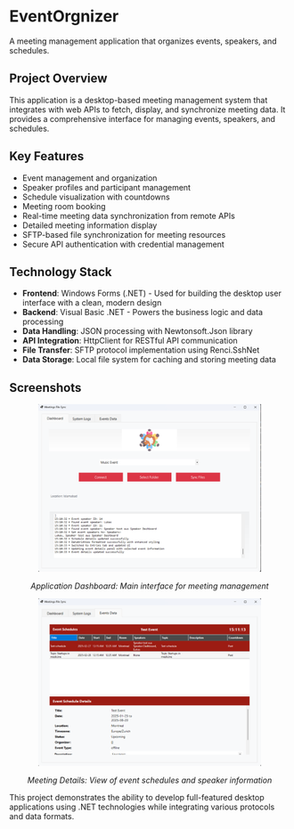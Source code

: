 # EventOrgnizer

A meeting management application that organizes events, speakers, and schedules.

## Project Overview

This application is a desktop-based meeting management system that integrates with web APIs to fetch, display, and synchronize meeting data. It provides a comprehensive interface for managing events, speakers, and schedules.

## Key Features

- Event management and organization
- Speaker profiles and participant management
- Schedule visualization with countdowns
- Meeting room booking
- Real-time meeting data synchronization from remote APIs
- Detailed meeting information display
- SFTP-based file synchronization for meeting resources
- Secure API authentication with credential management

## Technology Stack

- **Frontend**: Windows Forms (.NET) - Used for building the desktop user interface with a clean, modern design
- **Backend**: Visual Basic .NET - Powers the business logic and data processing
- **Data Handling**: JSON processing with Newtonsoft.Json library
- **API Integration**: HttpClient for RESTful API communication
- **File Transfer**: SFTP protocol implementation using Renci.SshNet
- **Data Storage**: Local file system for caching and storing meeting data

## Screenshots

<p align="center">
  <a href="Resources/app%20SS2.png" target="_blank">
    <img src="Resources/app%20SS2.png" alt="Application Dashboard" width="400" height="auto"/>
  </a>
</p>

<p align="center">
  <em>Application Dashboard: Main interface for meeting management</em>
</p>

<p align="center">
  <a href="Resources/app%20SS1.png" target="_blank">
    <img src="Resources/app%20SS1.png" alt="Meeting Details" width="400" height="auto"/>
  </a>
</p>

<p align="center">
  <em>Meeting Details: View of event schedules and speaker information</em>
</p>

This project demonstrates the ability to develop full-featured desktop applications using .NET technologies while integrating various protocols and data formats. 